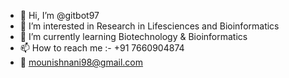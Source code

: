 - 👋 Hi, I’m @gitbot97
- 👀 I’m interested in Research in Lifesciences and Bioinformatics
- 🌱 I’m currently learning Biotechnology & Bioinformatics
- 📫 How to reach me :- +91 7660904874 
- 📧 mounishnani98@gmail.com
 

<!---
gitbot97/gitbot97 is a ✨ special ✨ repository because its `README.md` (this file) appears on your GitHub profile.
You can click the Preview link to take a look at your changes.
--->
